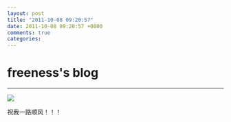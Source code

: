 ```yaml
---
layout: post
title: "2011-10-08 09:20:57"
date: 2011-10-08 09:20:57 +0800
comments: true
categories: 
---
```


# freeness's blog

----------

![](http://okqmqrbgo.bkt.clouddn.com/201110080920571.jpg)

>
祝我一路顺风！！！